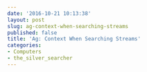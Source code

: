 ```yaml
---
date: '2016-10-21 10:13:38'
layout: post
slug: ag-context-when-searching-streams
published: false
title: 'Ag: Context When Searching Streams'
categories:
- Computers
- the_silver_searcher
---
```


